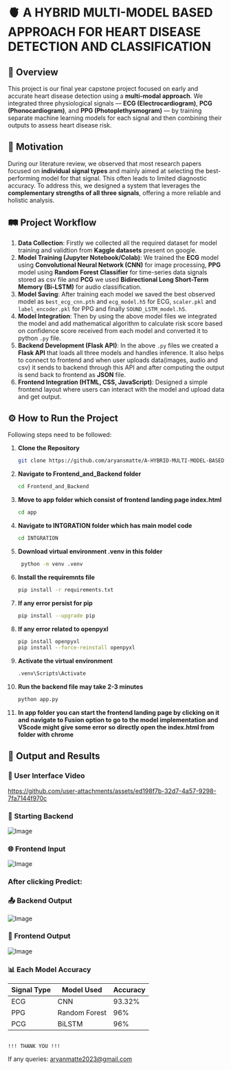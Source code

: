 # 🫀 A HYBRID MULTI-MODEL BASED APPROACH FOR HEART DISEASE DETECTION AND CLASSIFICATION

## 📌 Overview

This project is our final year capstone project focused on early and accurate heart disease detection using a **multi-modal approach**. We integrated three physiological signals — **ECG (Electrocardiogram)**, **PCG (Phonocardiogram)**, and **PPG (Photoplethysmogram)** — by training separate machine learning models for each signal and then combining their outputs to assess heart disease risk.

## 🧠 Motivation

During our literature review, we observed that most research papers focused on **individual signal types** and mainly aimed at selecting the best-performing model for that signal. This often leads to limited diagnostic accuracy. To address this, we designed a system that leverages the **complementary strengths of all three signals**, offering a more reliable and holistic analysis.

## 🛤️ Project Workflow

1. **Data Collection**: Firstly we collected all the required dataset for model training and validtion from **Kaggle datasets** present on google.
2. **Model Training (Jupyter Notebook/Colab)**: We trained the **ECG** model using **Convolutional Neural Network (CNN)** for image processing, **PPG** model using **Random Forest Classifier** for time-series data signals stored as csv file and **PCG** we used **Bidirectional Long Short-Term Memory (Bi-LSTM)** for audio classification.
3. **Model Saving**: After training each model we saved the best observed model as `best_ecg_cnn.pth` and `ecg_model.h5` for ECG, `scaler.pkl` and `label_encoder.pkl` for PPG and finally `SOUND_LSTM_model.h5`.
4. **Model Integration**: Then by using the above model files we integrated the model and add mathematical algorithm to calculate risk score based on confidence score received from each model and converted it to python `.py` file.
5. **Backend Development (Flask API)**: In the above `.py` files we created a **Flask API** that loads all three models and handles inference. It also helps to connect to frontend and when user uploads data(images, audio and csv) it sends to backend through this API and after computing the output is send back to frontend as **JSON** file.
6. **Frontend Integration (HTML, CSS, JavaScript)**: Designed a simple frontend layout where users can interact with the model and upload data and get output.

## ⚙️ How to Run the Project

Following steps need to be followed:

1. **Clone the Repository**

   ```bash
   git clone https://github.com/aryansmatte/A-HYBRID-MULTI-MODEL-BASED-APPROACH-FOR-HEART-DISEASE-DETECTION-AND-CLASSIFICATION

2. **Navigate to Frontend_and_Backend folder**

   ```bash
   cd Frontend_and_Backend

3. **Move to app folder which consist of frontend landing page index.html**

   ```bash
   cd app
   
4. **Navigate to INTGRATION folder which has main model code**

   ```bash
   cd INTGRATION

5. **Download virtual environment .venv in this folder**

   ```bash
    python -m venv .venv

6. **Install the requiremnts file**

   ```bash
   pip install -r requirements.txt

7. **If any error persist for pip**

   ```bash
   pip install --upgrade pip

8. **If any error related to openpyxl**

   ```bash
   pip install openpyxl
   pip install --force-reinstall openpyxl

9. **Activate the virtual environment**

    ```bash
    .venv\Scripts\Activate

10. **Run the backend file may take 2-3 minutes**

    ```bash
    python app.py

11. **In app folder you can start the frontend landing page by clicking on it and navigate to Fusion option to go to the model implementation and VScode might give some error so directly open the index.html from folder with chrome** 

## 🧾 Output and Results 

   ### 🚀 User Interface Video
   
   https://github.com/user-attachments/assets/ed198f7b-32d7-4a57-9298-7fa7144f970c

   ### 🚀 Starting Backend 

   ![Image](https://github.com/user-attachments/assets/c5014288-6344-4c36-9472-43d8d5777917)

   ### 🌐 Frontend Input

   ![Image](https://github.com/user-attachments/assets/88888667-dc1c-4ab0-90ab-febbff4c48c8)

   ### After clicking Predict:
   ### 📤 Backend Output

   ![Image](https://github.com/user-attachments/assets/153c1f93-d2b1-44c2-8a4e-9978d76578c8)

   ### 🔎 Frontend Output

   ![Image](https://github.com/user-attachments/assets/a60c5484-a2f6-402a-9bc6-e65c2929ffc2)
  
   ### 📊 Each Model Accuracy 
   
   | Signal Type | Model Used                          | Accuracy                                  |
   |-------------|-------------------------------------|-------------------------------------------|
   | ECG         | CNN                                 | 93.32%                                    |
   | PPG         | Random Forest                       | 96%                                       |
   | PCG         | BiLSTM                              | 96%                                       |

   

                                                                              !!! THANK YOU !!!

If any queries: aryanmatte2023@gmail.com


